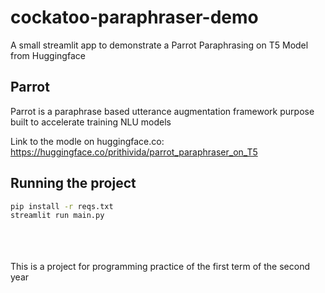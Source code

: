 # cockatoo-paraphraser-demo
A small streamlit app to demonstrate a Parrot Paraphrasing on T5 Model from Huggingface
<br>
## Parrot
Parrot is a paraphrase based utterance augmentation framework purpose built to accelerate training NLU models

Link to the modle on huggingface.co: https://huggingface.co/prithivida/parrot_paraphraser_on_T5
<br>
## Running the project
```bash
pip install -r reqs.txt
streamlit run main.py
```
<br><br><br>
This is a project for programming practice of the first term of the second year
